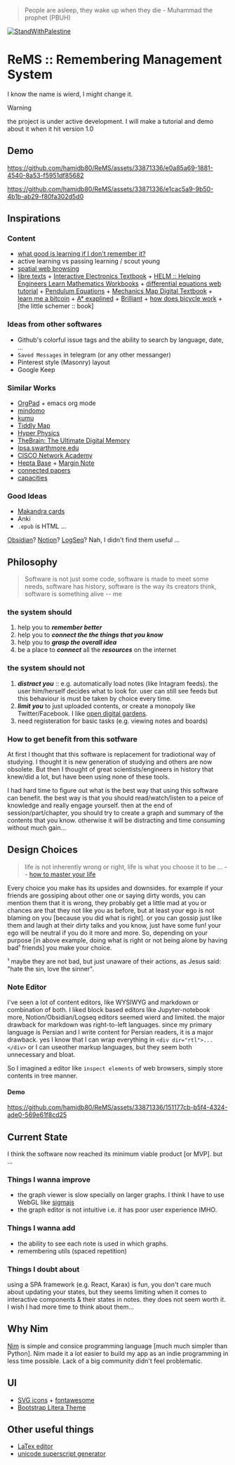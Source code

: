 > People are asleep, they wake up when they die - Muhammad the prophet (PBUH)

[![StandWithPalestine](https://raw.githubusercontent.com/Safouene1/support-palestine-banner/master/StandWithPalestine.svg)](https://github.com/Safouene1/support-palestine-banner)

# ReMS :: Remembering Management System
I know the name is wierd, I might change it.

> [!WARNING]
> the project is under active development. I will make a tutorial and demo about it when it hit version 1.0

## Demo
https://github.com/hamidb80/ReMS/assets/33871336/e0a85a69-1881-4540-8a53-f5951df85682

https://github.com/hamidb80/ReMS/assets/33871336/e1cac5a9-9b50-4b1b-ab29-f80fa302d5d0


## Inspirations
### Content
- [what good is learning if I don't remember it?](https://files.eric.ed.gov/fulltext/EJ1055665.pdf)
- active learning vs passing learning / scout young
- [spatial web browsing](https://maggieappleton.com/spatial-web)
- [libre texts](https://libretexts.org/) + [Interactive Electronics Textbook](https://ultimateelectronicsbook.com/) + [HELM :: Helping Engineers Learn Mathematics Workbooks](https://www.lboro.ac.uk/departments/mlsc/student-resources/helm-workbooks/) +  [differential equations web tutorial](https://tutorial.math.lamar.edu/classes/de/de.aspx) + [Pendulum Equations](https://www.cfm.brown.edu/people/dobrush/am34/Mathematica/ch3/pendulum.html) + [Mechanics Map Digital Textbook](http://mechanicsmap.psu.edu/index.html) + [learn me a bitcoin](https://learnmeabitcoin.com/technical/transaction/input/vout/) + [A* exaplined](https://www.redblobgames.com/pathfinding/a-star/introduction.html) + [Brilliant](https://brilliant.org/) + [how does bicycle work](https://ciechanow.ski/bicycle/) + [the little schemer :: book]

### Ideas from other softwares
- Github's colorful issue tags and the ability to search by language, date, ...
- `Saved Messages` in telegram (or any other messanger)
- Pinterest style (Masonry) layout
- Google Keep

### Similar Works
- [OrgPad](https://orgpad.info/) + emacs org mode 
- [mindomo](https://mindomo.com/)
- [kumu](https://kumu.io/)
- [Tiddly Map](https://tiddlymap.org/)
- [Hyper Physics](http://hyperphysics.phy-astr.gsu.edu/hbase/hframe.html)
- [TheBrain: The Ultimate Digital Memory](https://www.thebrain.com/)
- [lpsa.swarthmore.edu](https://lpsa.swarthmore.edu/TM/tmExplore/index.html?LPSA#t_lpsahome)
- [CISCO Network Academy](http://cisco.num.edu.mn/CCNA_R&S1/course/module7/#7.0.1.1)
- [Hepta Base](https://heptabase.com/) + [Margin Note](https://www.marginnote.com/)
- [connected papers](https://www.connectedpapers.com/)
- [capacities](https://capacities.io/)

### Good Ideas
- [Makandra cards](https://makandracards.com/)
- Anki
- `.epub` is HTML ...


[Obsidian](https://obsidian.md/)? [Notion](https://www.notion.so/)? [LogSeq](https://github.com/logseq/logseq)? Nah, I didn't find them useful ...

## Philosophy
> Software is not just some code, software is made to meet some needs, software has history, software is the way its creators think, software is something alive -- me

### the system should
1. help you to ***remember better***
2. help you to ***connect the the things that you know***
3. help you to ***grasp the overall idea***
4. be a place to ***connect*** all the ***resources*** on the internet

### the system should not
1. ***distract you*** :: e.g. automatically load notes (like Intagram feeds). the user him/herself decides what to look for. user can still see feeds but this behaviour is must be taken by choice every time.
2. ***limit you*** to just uploaded contents, or create a monopoly like Twitter/Facebook. I like [open digital gardens](https://maggieappleton.com/garden-history).
3. need registeration for basic tasks (e.g. viewing notes and boards)

### How to get benefit from this sotfware
At first I thought that this software is replacement for tradiotional way of studying. I thought it is new generation of studying and others are now obsolete. But then I thought of great scientists/engineers in history that knew/did a lot, but have been using none of these tools.

I had hard time to figure out what is the best way that using this software can benefit. the best way is that you should read/watch/listen to a peice of knowledge and really engage yourself. then at the end of session/part/chapter, you should try to create a graph and summary of the contents that you know. otherwise it will be distracting and time consuming without much gain...

## Design Choices
> life is not inherently wrong or right, life is what you choose it to be ... -- [how to master your life](https://oliveremberton.com/2013/how-to-master-your-life/)

Every choice you make has its upsides and downsides. for example if your friends are gossiping about other one or saying dirty words, you can mention them that it is wrong, they probably get a little mad at you or chances are that they not like you as before, but at least your ego is not blaming on you [because you did what is right]. or you can gossip just like them and laugh at their dirty talks and you know, just have some fun! your ego will be neutral if you do it more and more. So, depending on your purpose [in above example, doing what is right or not being alone by having bad¹ friends] you make your choice.

¹ maybe they are not bad, but just unaware of their actions, as Jesus said: "hate the sin, love the sinner".

### Note Editor
I've seen a lot of content editors, like WYSIWYG and markdown or combination of both. I liked block based editors like Jupyter-notebook more, Notion/Obsidian/Logseq editors seemed wierd and limited. the major drawback for markdown was right-to-left languages. since my primary language is Persian and I write content for Persian readers, it is a major drawback. yes I know that I can wrap everything in `<div dir="rtl">...</div>` or I can useother markup languages, but they seem both unnecessary and bloat.

So I imagined a editor like `inspect elements` of web browsers, simply store contents in tree manner.

#### Demo
https://github.com/hamidb80/ReMS/assets/33871336/151177cb-b5f4-4324-ade0-569e61f8cd25

## Current State
I think the software now reached its minimum viable product [or MVP]. but ... 

### Things I wanna improve
- the graph viewer is slow specially on larger graphs. I think I have to use WebGL like [sigmajs](https://www.sigmajs.org/)
- the graph editor is not intuitive i.e. it has poor user experience IMHO.

### Things I wanna add
- the ability to see each note is used in which graphs.
- remembering utils (spaced repetition)

### Things I doubt about
using a SPA framework (e.g. React, Karax) is fun, you don't care much about updating your states, 
but they seems limiting when it comes to interactive components & their states in notes. they does not seem worth it. 
I wish I had more time to think about them...

## Why Nim
[Nim](https://nim-lang.org/) is simple and consice programming language [much much simpler than Python]. Nim made it a lot easier to build my app as an indie programming in less time possible. Lack of a big community didn't feel problematic.

## UI
- [SVG icons](https://www.svgrepo.com/collection/solar-bold-duotone-icons/) + [fontawesome](https://fontawesome.com/)
- [Bootstrap Litera Theme](https://bootswatch.com/litera)

## Other useful things
- [LaTex editor](https://latexeditor.lagrida.com/)
- [unicode superscript generator](https://lingojam.com/SuperscriptGenerator)
